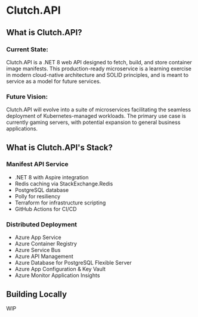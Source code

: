 # Clutch.API

## What is Clutch.API?

### Current State:

Clutch.API is a .NET 8 web API designed to fetch, build, and store container image manifests. This production-ready microservice is a learning exercise in modern cloud-native architecture and SOLID principles, and is meant to service as a model for future services.

### Future Vision:

Clutch.API will evolve into a suite of microservices facilitating the seamless deployment of Kubernetes-managed workloads. The primary use case is currently gaming servers, with potential expansion to general business applications.

## What is Clutch.API's Stack?

### Manifest API Service
- .NET 8 with Aspire integration
- Redis caching via StackExchange.Redis
- PostgreSQL database
- Polly for resiliency
- Terraform for infrastructure scripting
- GitHub Actions for CI/CD

### Distributed Deployment
- Azure App Service
- Azure Container Registry
- Azure Service Bus
- Azure API Management
- Azure Database for PostgreSQL Flexible Server
- Azure App Configuration & Key Vault
- Azure Monitor Application Insights

## Building Locally
WIP
